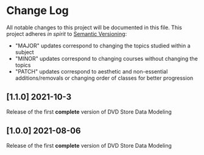 # Change Log

All notable changes to this project will be documented in this file.
This project adheres *in spirit* to [Semantic Versioning](http://semver.org/):
- "MAJOR" updates correspond to changing the topics studied within a subject
- "MINOR" updates correspond to changing courses without changing the topics
- "PATCH" updates correspond to aesthetic and non-essential additions/removals or changing order of classes for better progression

## [1.1.0] 2021-10-3

Release of the first **complete** version of DVD Store Data Modeling

## [1.0.0] 2021-08-06

Release of the first **complete** version of DVD Store Data Modeling

